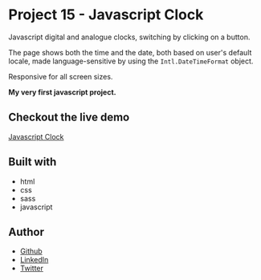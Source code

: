 # Project 15 - Javascript Clock

Javascript digital and analogue clocks, switching by clicking on a button.

The page shows both the time and the date, both based on user's default locale, made language-sensitive by using the `Intl.DateTimeFormat` object.

Responsive for all screen sizes.

**My very first javascript project.**

## Checkout the live demo

[Javascript Clock](https://peac-h.github.io/15_javascript-clock/)

## Built with

- html
- css
- sass
- javascript

## Author

- [Github](https://github.com/Peac-h)
- [LinkedIn](https://www.linkedin.com/in/tamta-lomidze-b336b9266/)
- [Twitter](https://twitter.com/p6eac_h)
